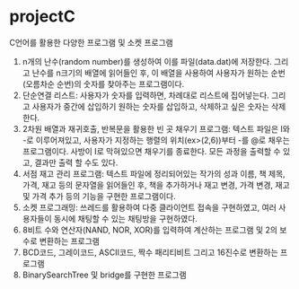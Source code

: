 # projectC
C언어를 활용한 다양한 프로그램 및 소켓 프로그램

1. n개의 난수(random number)를 생성하여 이를 파일(data.dat)에 저장한다. 그리고 난수를 n크기의 배열에 읽어들인 후, 이 배열을 사용하여 사용자가 원하는 순번(오름차순 순번)의 숫자를 찾아주는 프로그램이다.<br>
2. 단순연결 리스트: 사용자가 숫자를 입력하면, 차례대로 리스트에 집어넣는다. 그리고 사용자가 중간에 삽입하기 원하는 숫자를 삽입하고, 삭제하고 싶은 숫자는 삭제한다.<br>
3. 2차원 배열과 재귀호출, 반복문을 활용한 빈 곳 채우기 프로그램: 텍스트 파일은 I와 -로 이루어져있고, 사용자가 지정하는 행렬의 위치(ex>(2,6))부터 -를 @로 채우는 프로그램이다. 사방이 I로 막혀있으면 채우기를 종료한다. 모든 과정을 출력할 수 있고, 결과만 출력 할 수도 있다.<br>
4. 서점 재고 관리 프로그램: 텍스트 파일에 정리되어있는 작가의 성과 이름, 책 제목, 가격, 재고 등의 문자열을 읽어들인 후, 책을 추가하거나 재고 변경, 가격 변경, 재고 및 가격 추가 등의 기능을 구현한 프로그램이다.<br>
5. 소켓 프로그래밍: 쓰레드를 활용하여 다중 클라이언트 접속을 구현하였고, 여러 사용자들이 동시에 채팅할 수 있는 채팅방을 구현하였다.<br>
6. 8비트 수와 연산자(NAND, NOR, XOR)를 입력하여 계산하는 프로그램 및 2의 보수로 변환하는 프로그램<br>
7. BCD코드, 그레이코드, ASCII코드, 짝수 패리티비트 그리고 16진수로 변환하는 프로그램<br>
8. BinarySearchTree 및 bridge를 구현한 프로그램

